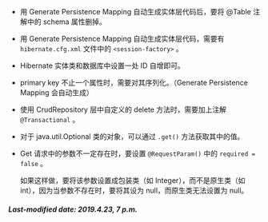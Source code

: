 + 用 Generate Persistence Mapping 自动生成实体层代码后，要将 @Table 注解中的 schema 属性删掉。

+ 用 Generate Persistence Mapping 自动生成实体层代码，需要有 `hibernate.cfg.xml` 文件中的 `<session-factory>` 。

+ Hibernate 实体类和数据库中设置一处 ID 自增即可。

+ primary key 不止一个属性时，需要对其序列化。（Generate Persistence Mapping 会自动生成）

+ 使用 CrudRepository 层中自定义的 delete 方法时，需要加上注解 `@Transactional` 。

+ 对于 java.util.Optional 类的对象，可以通过 `.get()` 方法获取其中的值。

+ Get 请求中的参数不一定存在时，要设置 `@RequestParam()` 中的 `required = false` 。

  如果这样做，要将该参数设置成包装类（如 Integer），而不是原生类（如 int），因为当参数不存在时，要将其设为 null，而原生类无法设置为 null。

##### Last-modified date: 2019.4.23, 7 p.m.

